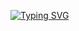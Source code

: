 [![Typing SVG](https://readme-typing-svg.demolab.com?font=Fira+Code&size=50&duration=999&pause=999&color=07F700&background=FFFFFF00&center=true&vCenter=true&height=53&lines=S+E+C+U+R+I+T+Y+I+S+P+R+I+V+I+L+E+G+E)]()
